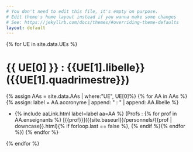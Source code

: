 ```yaml
---
# You don't need to edit this file, it's empty on purpose.
# Edit theme's home layout instead if you wanna make some changes
# See: https://jekyllrb.com/docs/themes/#overriding-theme-defaults
layout: default
---
```

{% for UE in site.data.UEs %}
# {{ UE[0] }} : {{UE[1].libelle}} ({{UE[1].quadrimestre}})

{% assign AAs = site.data.AAs | where:"UE", UE[0]%}
{% for AA in  AAs %}
{% assign: label = AA.accronyme | append: " : " | append: AA.libelle %}
- {% include aaLink.html label=label aa=AA %} (Profs :  {% for prof in AA.enseignants %} [{{prof}}]({{site.baseurl}}/personnels/{{prof | downcase}}.html){% if forloop.last == false %}, {% endif %}{% endfor %})
{% endfor %}

{% endfor %}